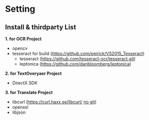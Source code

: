 # Setting
Install & thirdparty List
---------------
**1. for OCR Project**
* opencv
* tesseract for build (https://github.com/peirick/VS2015_Tesseract)
  * tesseract (https://github.com/tesseract-ocr/tesseract.git)
  * leptonica (https://github.com/danbloomberg/leptonica)

**2. for TextOveryaer Project**
* DirectX SDK

**3. for Translate Project**
* libcurl (https://curl.haxx.se/libcurl/ <U> no git</U>)
* openssl
* libjson